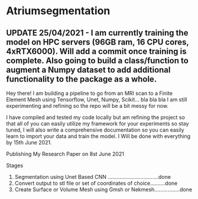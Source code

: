 # Atriumsegmentation
UPDATE 25/04/2021 - I am currently training the model on HPC servers (96GB ram, 16 CPU cores, 4xRTX6000). Will add a commit once training is complete. Also going to build a class/function to augment a Numpy dataset to add additional functionality to the package as a whole.
---------------------------------------------------------------------------------------------------------------------------------------------------------------------------------
Hey there! I am building a pipeline to go from an MRI scan to a Finite Element Mesh using Tensorflow, Unet, Numpy, Scikit... bla bla bla
I am still experimenting and refining so the repo will be a bit messy for now.

I have compiled and tested my code locally but am refining the project so that all of you can easily utilize my framework for your experiments so stay tuned, I will also write a comprehensive documentation so you can easily learn to import your data and train the model. I Will be done with everything by 15th June 2021.

Publishing My Research Paper on 8st June 2021

Stages
1. Segmentation using Unet Based CNN ..................................done
2. Convert output to stl file or set of coordinates of choice..........done
3. Create Surface or Volume Mesh using Gmsh or Nekmesh.................done
